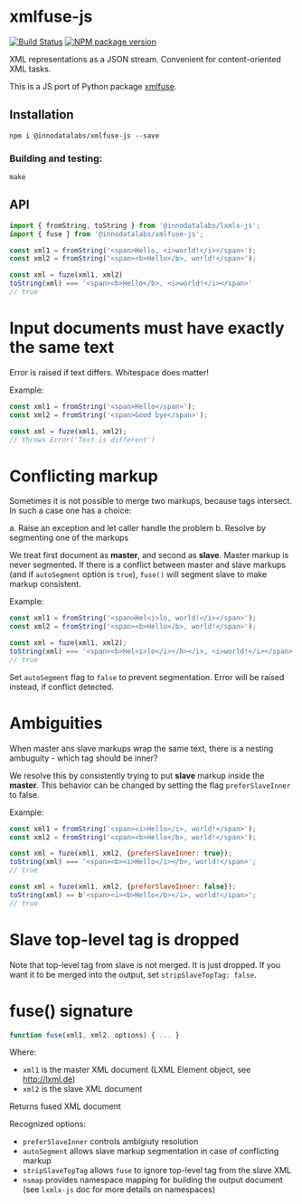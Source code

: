 # xmlfuse-js

[![Build Status](https://travis-ci.org/innodatalabs/xmlfuse-js.svg?branch=master)](https://travis-ci.org/innodatalabs/xmlfuse-js)
[![NPM package version](https://badge.fury.io/js/xmlfuse-js.svg)](https://badge.fury.io/js/xmlfuse-js)

XML representations as a JSON stream. Convenient for content-oriented XML tasks.

This is a JS port of Python package [xmlfuse](https://pypi.org/project/xmlfuse/).

## Installation
```
npm i @innodatalabs/xmlfuse-js --save
```

### Building and testing:
```
make
```

## API
```js
import { fromString, toString } from '@innodatalabs/lxmlx-js';
import { fuse } from '@innodatalabs/xmlfuse-js';

const xml1 = fromString('<span>Hello, <i>world!</i></span>');
const xml2 = fromString('<span><b>Hello</b>, world!</span>');

const xml = fuze(xml1, xml2)
toString(xml) === '<span><b>Hello</b>, <i>world!</i></span>'
// true
```

# Input documents must have exactly the same text
Error is raised if text differs. Whitespace does matter!

Example:
```js
const xml1 = fromString('<span>Hello</span>');
const xml2 = fromString('<span>Good bye</span>');

const xml = fuze(xml1, xml2);
// throws Error('Text is different')
```

# Conflicting markup
Sometimes it is not possible to merge two markups, because tags intersect. In such a case one has a choice:

  a. Raise an exception and let caller handle the problem
  b. Resolve by segmenting one of the markups

We treat first document as **master**, and second as **slave**. Master markup is never segmented. If there is a
conflict between master and slave markups (and if `autoSegment` option is `true`), `fuse()` will segment slave to make markup consistent.

Example:
```js
const xml1 = fromString('<span>Hel<i>lo, world!</i></span>');
const xml2 = fromString('<span><b>Hello</b>, world!</span>');

const xml = fuze(xml1, xml2);
toString(xml) === '<span><b>Hel<i>lo</i></b></i>, <i>world!</i></span>';
// true
```

Set `autoSegment` flag to `false` to prevent segmentation. Error will be raised instead, if conflict detected.

# Ambiguities
When master ans slave markups wrap the same text, there is a nesting ambuguity - which tag should be inner?

We resolve this by consistently trying to put **slave** markup inside the **master**. This behavior can be changed
by setting the flag `preferSlaveInner` to false.

Example:
```js
const xml1 = fromString('<span><i>Hello</i>, world!</span>');
const xml2 = fromString('<span><b>Hello</b>, world!</span>');

const xml = fuze(xml1, xml2, {preferSlaveInner: true});
toString(xml) === '<span><b><i>Hello</i></b>, world!</span>';
// true

const xml = fuze(xml1, xml2, {preferSlaveInner: false});
toString(xml) == b'<span><i><b>Hello</b></i>, world!</span>';
// true
```

# Slave top-level tag is dropped
Note that top-level tag from slave is not merged. It is just dropped. If you want it to be merged into the output,
set `stripSlaveTopTag: false`.

# fuse() signature

```js
function fuse(xml1, xml2, options) { ... }
```
Where:
* `xml1` is the master XML document (LXML Element object, see http://lxml.de)
* `xml2` is the slave XML document

Returns fused XML document

Recognized options:
* `preferSlaveInner` controls ambigiuty resolution
* `autoSegment` allows slave markup segmentation in case of conflicting markup
* `stripSlaveTopTag` allows `fuse` to ignore top-level tag from the slave XML
* `nsmap` provides namespace mapping for building the output document
   (see `lxmlx-js` doc for more details on namespaces)


